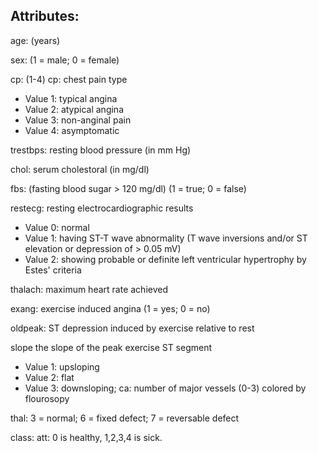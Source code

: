 ## Attributes:

age: (years)

sex: (1 = male; 0 = female)

cp: (1-4) cp: chest pain type
- Value 1: typical angina
- Value 2: atypical angina
- Value 3: non-anginal pain
- Value 4: asymptomatic
        
trestbps: resting blood pressure (in mm Hg)

chol: serum cholestoral (in mg/dl)

fbs: (fasting blood sugar > 120 mg/dl)  (1 = true; 0 = false)

restecg: resting electrocardiographic results
- Value 0: normal
- Value 1: having ST-T wave abnormality (T wave inversions and/or ST elevation or depression of > 0.05 mV)
- Value 2: showing probable or definite left ventricular hypertrophy by Estes' criteria
  
thalach: maximum heart rate achieved

exang: exercise induced angina (1 = yes; 0 = no)

oldpeak: ST depression induced by exercise relative to rest

slope the slope of the peak exercise ST segment
- Value 1: upsloping
- Value 2: flat
- Value 3: downsloping; 
ca: number of major vessels (0-3) colored by flourosopy

thal: 3 = normal; 6 = fixed defect; 7 = reversable defect

class: att: 0 is healthy, 1,2,3,4 is sick.
